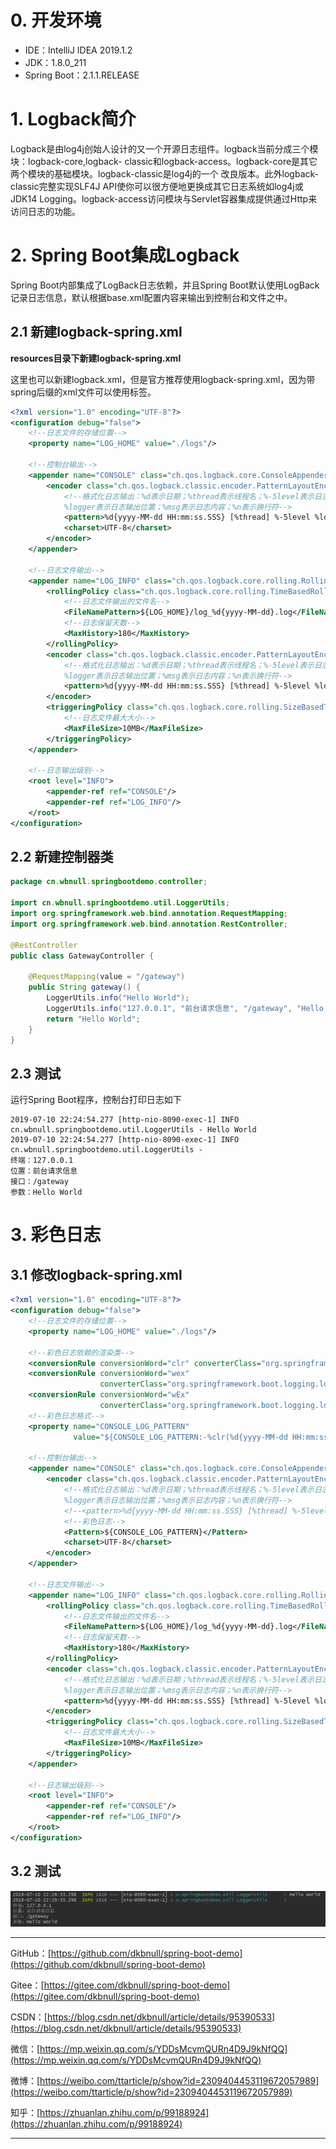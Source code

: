 # 0. 开发环境

- IDE：IntelliJ IDEA 2019.1.2
- JDK：1.8.0_211
- Spring Boot：2.1.1.RELEASE

# 1. Logback简介

Logback是由log4j创始人设计的又一个开源日志组件。logback当前分成三个模块：logback-core,logback- classic和logback-access。logback-core是其它两个模块的基础模块。logback-classic是log4j的一个 改良版本。此外logback-classic完整实现SLF4J API使你可以很方便地更换成其它日志系统如log4j或JDK14 Logging。logback-access访问模块与Servlet容器集成提供通过Http来访问日志的功能。 

# 2. Spring Boot集成Logback

Spring Boot内部集成了LogBack日志依赖，并且Spring Boot默认使用LogBack记录日志信息，默认根据base.xml配置内容来输出到控制台和文件之中。

## 2.1 新建logback-spring.xml

**resources目录下新建logback-spring.xml**

这里也可以新建logback.xml，但是官方推荐使用logback-spring.xml，因为带spring后缀的xml文件可以使用<springProfile>标签。

~~~xml
<?xml version="1.0" encoding="UTF-8"?>
<configuration debug="false">
    <!--日志文件的存储位置-->
    <property name="LOG_HOME" value="./logs"/>

    <!--控制台输出-->
    <appender name="CONSOLE" class="ch.qos.logback.core.ConsoleAppender">
        <encoder class="ch.qos.logback.classic.encoder.PatternLayoutEncoder">
            <!--格式化日志输出：%d表示日期；%thread表示线程名；%-5level表示日志级别，且从左显示5个字符宽度；
            %logger表示日志输出位置；%msg表示日志内容；%n表示换行符-->
            <pattern>%d{yyyy-MM-dd HH:mm:ss.SSS} [%thread] %-5level %logger{50} - %msg %n</pattern>
            <charset>UTF-8</charset>
        </encoder>
    </appender>

    <!--日志文件输出-->
    <appender name="LOG_INFO" class="ch.qos.logback.core.rolling.RollingFileAppender">
        <rollingPolicy class="ch.qos.logback.core.rolling.TimeBasedRollingPolicy">
            <!--日志文件输出的文件名-->
            <FileNamePattern>${LOG_HOME}/log_%d{yyyy-MM-dd}.log</FileNamePattern>
            <!--日志保留天数-->
            <MaxHistory>180</MaxHistory>
        </rollingPolicy>
        <encoder class="ch.qos.logback.classic.encoder.PatternLayoutEncoder">
            <!--格式化日志输出：%d表示日期；%thread表示线程名；%-5level表示日志级别，且从左显示5个字符宽度；
            %logger表示日志输出位置；%msg表示日志内容；%n表示换行符-->
            <pattern>%d{yyyy-MM-dd HH:mm:ss.SSS} [%thread] %-5level %logger{50} - %msg %n</pattern>
        </encoder>
        <triggeringPolicy class="ch.qos.logback.core.rolling.SizeBasedTriggeringPolicy">
            <!--日志文件最大大小-->
            <MaxFileSize>10MB</MaxFileSize>
        </triggeringPolicy>
    </appender>

    <!--日志输出级别-->
    <root level="INFO">
        <appender-ref ref="CONSOLE"/>
        <appender-ref ref="LOG_INFO"/>
    </root>
</configuration>
~~~

## 2.2 新建控制器类

~~~java
package cn.wbnull.springbootdemo.controller;

import cn.wbnull.springbootdemo.util.LoggerUtils;
import org.springframework.web.bind.annotation.RequestMapping;
import org.springframework.web.bind.annotation.RestController;

@RestController
public class GatewayController {

    @RequestMapping(value = "/gateway")
    public String gateway() {
        LoggerUtils.info("Hello World");
        LoggerUtils.info("127.0.0.1", "前台请求信息", "/gateway", "Hello World");
        return "Hello World";
    }
}
~~~

## 2.3 测试

运行Spring Boot程序，控制台打印日志如下

~~~
2019-07-10 22:24:54.277 [http-nio-8090-exec-1] INFO  cn.wbnull.springbootdemo.util.LoggerUtils - Hello World 
2019-07-10 22:24:54.277 [http-nio-8090-exec-1] INFO  cn.wbnull.springbootdemo.util.LoggerUtils - 
终端：127.0.0.1
位置：前台请求信息
接口：/gateway
参数：Hello World
~~~

# 3. 彩色日志

## 3.1 修改logback-spring.xml

~~~xml
<?xml version="1.0" encoding="UTF-8"?>
<configuration debug="false">
    <!--日志文件的存储位置-->
    <property name="LOG_HOME" value="./logs"/>

    <!--彩色日志依赖的渲染类-->
    <conversionRule conversionWord="clr" converterClass="org.springframework.boot.logging.logback.ColorConverter"/>
    <conversionRule conversionWord="wex"
                    converterClass="org.springframework.boot.logging.logback.WhitespaceThrowableProxyConverter"/>
    <conversionRule conversionWord="wEx"
                    converterClass="org.springframework.boot.logging.logback.ExtendedWhitespaceThrowableProxyConverter"/>
    <!--彩色日志格式-->
    <property name="CONSOLE_LOG_PATTERN"
              value="${CONSOLE_LOG_PATTERN:-%clr(%d{yyyy-MM-dd HH:mm:ss.SSS}){faint} %clr(${LOG_LEVEL_PATTERN:-%5p}) %clr(${PID:- }){magenta} %clr(---){faint} %clr([%15.15t]){faint} %clr(%-40.40logger{39}){cyan} %clr(:){faint} %m%n${LOG_EXCEPTION_CONVERSION_WORD:-%wEx}}"/>

    <!--控制台输出-->
    <appender name="CONSOLE" class="ch.qos.logback.core.ConsoleAppender">
        <encoder class="ch.qos.logback.classic.encoder.PatternLayoutEncoder">
            <!--格式化日志输出：%d表示日期；%thread表示线程名；%-5level表示日志级别，且从左显示5个字符宽度；
            %logger表示日志输出位置；%msg表示日志内容；%n表示换行符-->
            <!--<pattern>%d{yyyy-MM-dd HH:mm:ss.SSS} [%thread] %-5level %logger{50} - %msg %n</pattern>-->
            <!--彩色日志-->
            <Pattern>${CONSOLE_LOG_PATTERN}</Pattern>
            <charset>UTF-8</charset>
        </encoder>
    </appender>

    <!--日志文件输出-->
    <appender name="LOG_INFO" class="ch.qos.logback.core.rolling.RollingFileAppender">
        <rollingPolicy class="ch.qos.logback.core.rolling.TimeBasedRollingPolicy">
            <!--日志文件输出的文件名-->
            <FileNamePattern>${LOG_HOME}/log_%d{yyyy-MM-dd}.log</FileNamePattern>
            <!--日志保留天数-->
            <MaxHistory>180</MaxHistory>
        </rollingPolicy>
        <encoder class="ch.qos.logback.classic.encoder.PatternLayoutEncoder">
            <!--格式化日志输出：%d表示日期；%thread表示线程名；%-5level表示日志级别，且从左显示5个字符宽度；
            %logger表示日志输出位置；%msg表示日志内容；%n表示换行符-->
            <pattern>%d{yyyy-MM-dd HH:mm:ss.SSS} [%thread] %-5level %logger{50} - %msg %n</pattern>
        </encoder>
        <triggeringPolicy class="ch.qos.logback.core.rolling.SizeBasedTriggeringPolicy">
            <!--日志文件最大大小-->
            <MaxFileSize>10MB</MaxFileSize>
        </triggeringPolicy>
    </appender>

    <!--日志输出级别-->
    <root level="INFO">
        <appender-ref ref="CONSOLE"/>
        <appender-ref ref="LOG_INFO"/>
    </root>
</configuration>
~~~

## 3.2 测试

![1562768991245](./assets/09_Spring%20Boot整合Logback记录日志.assets/1562768991245.png)



---

GitHub：[https://github.com/dkbnull/spring-boot-demo](https://github.com/dkbnull/spring-boot-demo)

Gitee：[https://gitee.com/dkbnull/spring-boot-demo](https://gitee.com/dkbnull/spring-boot-demo)

CSDN：[https://blog.csdn.net/dkbnull/article/details/95390533](https://blog.csdn.net/dkbnull/article/details/95390533)

微信：[https://mp.weixin.qq.com/s/YDDsMcvmQURn4D9J9kNfQQ](https://mp.weixin.qq.com/s/YDDsMcvmQURn4D9J9kNfQQ)

微博：[https://weibo.com/ttarticle/p/show?id=2309404453119672057989](https://weibo.com/ttarticle/p/show?id=2309404453119672057989)

知乎：[https://zhuanlan.zhihu.com/p/99188924](https://zhuanlan.zhihu.com/p/99188924)

---